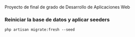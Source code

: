Proyecto de final de grado de Desarrollo de Aplicaciones Web

### Reiniciar la base de datos y aplicar seeders

``` 
php artisan migrate:fresh --seed 
```
